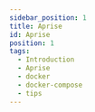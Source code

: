 ```yaml
---
sidebar_position: 1
title: Aprise
id: Aprise
position: 1
tags:
  - Introduction
  - Aprise
  - docker
  - docker-compose
  - tips
---
```


